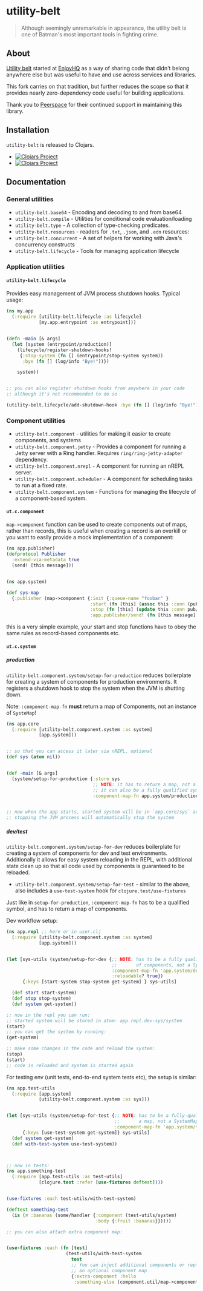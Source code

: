 # utility-belt

> Although seemingly unremarkable in appearance, the utility belt is one of Batman's most important tools in fighting crime.


## About

[Utility belt](https://github.com/nomnom-insights/nomnom.utility-belt) started at [EnjoyHQ](https://enjoyhq.com) as a way of sharing code that didn't belong anywhere else but was useful to have and use across services and libraries.

This fork carries on that tradition, but further reduces the scope so that it provides nearly zero-dependency code useful for building applications.

Thank you to [Peerspace](https://peerspace.com) for their continued support in maintaining this library.


## Installation

`utility-belt` is released to Clojars.


- [![Clojars Project](https://img.shields.io/clojars/v/org.clojars.lukaszkorecki/utility-belt.svg)](https://clojars.org/org.clojars.lukaszkorecki/utility-belt)
- [![Clojars Project](https://img.shields.io/clojars/v/org.clojars.lukaszkorecki/utility-belt.svg?include_prereleases)](https://clojars.org/org.clojars.lukaszkorecki/utility-belt)


## Documentation



### General utilities


- `utility-belt.base64` - Encoding and decoding to and from base64
- `utility-belt.compile` - Utilities for conditional code evaluation/loading
- `utility-belt.type` - A collection of type-checking predicates.
- `utility-belt.resources` - readers for `.txt`, `.json`, and `.edn` resources:
- `utility-belt.concurrent` - A set of helpers for working with Java's concurrency constructs
- `utility-belt.lifecycle` - Tools for managing application lifecycle

### Application utilities


#### `utility-belt.lifecycle`

Provides easy management of JVM process shutdown hooks.
Typical usage:

``` clojure
(ns my.app
  (:require [utility-belt.lifecycle :as lifecycle]
            [my.app.entrypoint :as entrypoint]))


(defn -main [& args]
  (let [system (entrypoint/production)]
    (lifecycle/register-shutdown-hooks!
     {:stop-system (fn [] (entrypoint/stop-system system))
      :bye (fn [] (log/info "Bye!"))})

    system))


;; you can also register shutdown hooks from anywhere in your code
;; although it's not recommended to do so

(utility-belt.lifecycle/add-shutdown-hook :bye (fn [] (log/info "Bye!")))


```


### Component utilities


- `utility-belt.component` - utilities for making it easier to create components, and systems
- `utility-belt.component.jetty` - Provides a component for running a Jetty server with a Ring handler. Requires `ring/ring-jetty-adapter` dependency.
- `utility-belt.component.nrepl` - A component for running an nREPL server.
- `utility-belt.component.scheduler` - A component for scheduling tasks to run at a fixed rate.
- `utility-belt.component.system` - Functions for managing the lifecycle of a component-based system.

#### `ut.c.component`

`map->component` function can be used to create components out of maps, rather than records, this is useful when creating a record is an overkill or you want to easily provide a mock implementation of a component:

```clojure
(ns app.publisher)
(defprotocol Publisher
  :extend-via-metadata true
  (send! [this message]))


(ns app.system)

(def sys-map
  {:publisher (map->component {:init {:queue-name "foobar" }
                               :start (fn [this] (assoc this :conn (pub/create-connection)))
                               :stop (fn [this] (update this :conn pub/connection-close))
                               :app.publisher/send! (fn [this message] (pub/send! (:conn this) message))})})

```

this is a very simple example, your start and stop functions have to obey the same rules as record-based components etc.

#### `ut.c.system`

##### production


`utility-belt.component.system/setup-for-production` reduces boilerplate for creating a system of components for production environments. It registers a shutdown hook to stop the system when the JVM is shutting down.

Note: `:component-map-fn` **must** return a map of Components, not an instance of `SysteMap`!

```clojure
(ns app.core
  (:require [utility-belt.component.system :as system]
            [app.system]))


;; so that you can access it later via nREPL, optional
(def sys (atom nil))


(def -main [& args]
  (system/setup-for-production {:store sys
                                ;; NOTE: it has to return a map, not a SystemMap!
                                ;; it can also be a fully qualified symbol
                                :component-map-fn app.system/production}))


;; now when the app starts, started system will be in `app.core/sys` atom
;; stopping the JVM process will automatically stop the system

```

##### dev/test

`utility-belt.component.system/setup-for-dev` reduces boilerplate for creating a system of components for dev and test environments.
Additionally it allows for easy system reloading in the REPL, with additional state clean up so that all code used by components is guaranteed to be reloaded.
- `utility-belt.component.system/setup-for-test` - similar to the above, also includes a `use-test-system` hook for `clojure.test/use-fixtures`


Just like in `setup-for-production`, `:component-map-fn` has to be a qualified symbol, and has to return a map of components.

Dev workflow setup:

```clojure
(ns app.repl ;; here or in user.clj
  (:require [utility-belt.component.system :as system]
            [app.system]))


(let [sys-utils (system/setup-for-dev {;; NOTE: has to be a fully qualified symbol, the fn HAS TO return a map
                                       ;;       of components, not a SystemMap
                                       :component-map-fn 'app.system/development
                                       :reloadable? true})
      {:keys [start-system stop-system get-system] } sys-utils]

  (def start start-system)
  (def stop stop-system)
  (def system get-system))

;; now in the repl you can run:
;; started system will be stored in atom: app.repl.dev-sys/system
(start)
;; you can get the system by running:
(get-system)

;; make some changes in the code and reload the system:
(stop)
(start)
;; code is reloaded and system is started again
```


For testing env (unit tests, end-to-end system tests etc), the setup is similar:

```clojure
(ns app.test-utils
  (:require [app.system]
            [utility-belt.component.system :as sys]))


(let [sys-utils (system/setup-for-test {;; NOTE: has to be a fully-qualified symbol. fn has to return
                                        ;;       a map, not a SystemMap!
                                        :component-map-fn 'app.system/test})
      {:keys [use-test-system get-system]} sys-utils]
  (def system get-system)
  (def with-test-system use-test-system))



;; now in tests:
(ns app.something-test
  (:require [app.test-utils :as test-utils]
            [clojure.test :refer [use-fixtures deftest])))


(use-fixtures :each test-utils/with-test-system)

(deftest something-test
  (is (= :bananas (some/handler {:component (test-utils/system)
                                 :body {:fruit :bananas}}))))

;; you can also attach extra component map:


(use-fixtures :each (fn [test]
                      (test-utils/with-test-system
                        test
                        ;; You can inject additional components or replace existing ones by passing
                        ;; an optional component map
                        {:extra-component :hello
                         :something-else (component.util/map->component {:name :something-else})})))

```

